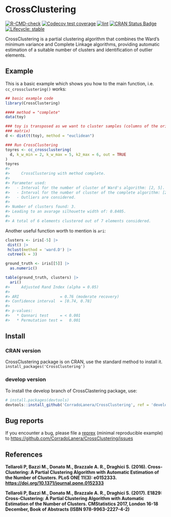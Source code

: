 
<!-- README.md is generated from README.Rmd. Please edit that file -->

# CrossClustering

<!-- badges: start -->

[![R-CMD-check](https://github.com/CorradoLanera/CrossClustering/actions/workflows/R-CMD-check.yaml/badge.svg)](https://github.com/CorradoLanera/CrossClustering/actions/workflows/R-CMD-check.yaml)
[![Codecov test
coverage](https://codecov.io/gh/CorradoLanera/CrossClustering/branch/master/graph/badge.svg)](https://app.codecov.io/gh/CorradoLanera/CrossClustering?branch=master)
[![lint](https://github.com/CorradoLanera/CrossClustering/actions/workflows/lint.yaml/badge.svg)](https://github.com/CorradoLanera/CrossClustering/actions/workflows/lint.yaml)
[![CRAN Status
Badge](http://www.r-pkg.org/badges/version/CrossClustering)](https://CRAN.R-project.org/package=CrossClustering)
[![Lifecycle:
stable](https://img.shields.io/badge/lifecycle-stable-brightgreen.svg)](https://lifecycle.r-lib.org/articles/stages.html#stable)
<!-- badges: end -->

CrossClustering is a partial clustering algorithm that combines the
Ward’s minimum variance and Complete Linkage algorithms, providing
automatic estimation of a suitable number of clusters and identification
of outlier elements.

## Example

This is a basic example which shows you how to the main function, i.e. 
`cc_crossclustering()` works:

``` r
## basic example code
library(CrossClustering)

#### method = "complete"
data(toy)

### toy is transposed as we want to cluster samples (columns of the original
### matrix)
d <- dist(t(toy), method = "euclidean")

### Run CrossClustering
toyres <- cc_crossclustering(
  d, k_w_min = 2, k_w_max = 5, k2_max = 6, out = TRUE
)
toyres
#> 
#>     CrossClustering with method complete.
#> 
#> Parameter used:
#>   - Interval for the number of cluster of Ward's algorithm: [2, 5].
#>   - Interval for the number of cluster of the complete algorithm: [2, 6].
#>   - Outliers are considered.
#> 
#> Number of clusters found: 3.
#> Leading to an avarage silhouette width of: 0.8405.
#> 
#> A total of 6 elements clustered out of 7 elements considered.
```

Another useful function worth to mention is `ari`:

``` r
clusters <- iris[-5] |>
 dist() |>
 hclust(method = 'ward.D') |>
 cutree(k = 3)

ground_truth <- iris[[5]] |>
  as.numeric()

table(ground_truth, clusters) |> 
  ari()
#>     Adjusted Rand Index (alpha = 0.05)
#> 
#> ARI                  = 0.76 (moderate recovery)
#> Confidence interval  = [0.74, 0.78]
#> 
#> p-values:
#>   * Qannari test     = < 0.001
#>   * Permutation test =   0.001
```

## Install

### CRAN version

CrossClustering package is on CRAN, use the standard method to install
it. `install_packages('CrossClustering')`

### develop version

To install the develop branch of CrossClastering package, use:

``` r
# install.packages(devtools)
devtools::install_github('CorradoLanera/CrossClustering', ref = 'develop')
```

## Bug reports

If you encounter a bug, please file a
[reprex](https://github.com/tidyverse/reprex) (minimal reproducible
example) to <https://github.com/CorradoLanera/CrossClustering/issues>

## References

**Tellaroli P, Bazzi M., Donato M., Brazzale A. R., Draghici S. (2016).
Cross-Clustering: A Partial Clustering Algorithm with Automatic
Estimation of the Number of Clusters. PLoS ONE 11(3): e0152333.
<https://doi.org/10.1371/journal.pone.0152333>**

**Tellaroli P, Bazzi M., Donato M., Brazzale A. R., Draghici S. (2017).
E1829: Cross-Clustering: A Partial Clustering Algorithm with Automatic
Estimation of the Number of Clusters. CMStatistics 2017, London 16-18
December, Book of Abstracts (ISBN 978-9963-2227-4-2)**

